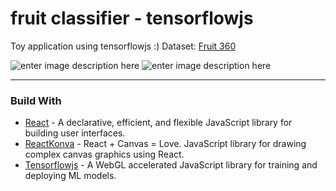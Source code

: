 
# fruit classifier - tensorflowjs

Toy application using tensorflowjs :)
Dataset: <a href="https://www.kaggle.com/moltean/fruits/version/27">Fruit 360</a>


![enter image description here](https://github.com/pstwh/web-fruit-classifier-tensorflowjs/raw/master/samples/2.png)
![enter image description here](https://github.com/pstwh/web-fruit-classifier-tensorflowjs/raw/master/samples/1.png)


___

### Build With

*  [React](https://github.com/facebook/react) - A declarative, efficient, and flexible JavaScript library for building user interfaces.
*   [ReactKonva](https://github.com/konvajs/react-konva) - React + Canvas = Love. JavaScript library for drawing complex canvas graphics using React.
* [Tensorflowjs](https://github.com/tensorflow/tfjs) - A WebGL accelerated JavaScript library for training and deploying ML models.

